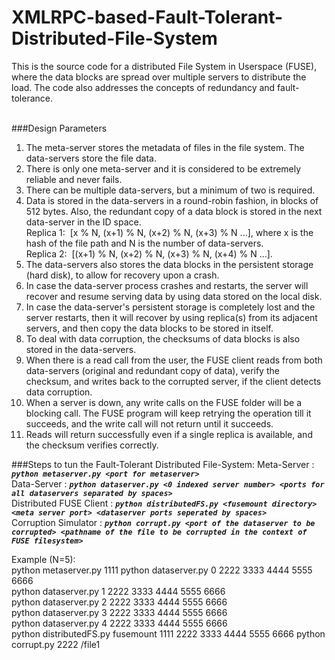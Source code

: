 # XMLRPC-based-Fault-Tolerant-Distributed-File-System
This is the source code for a distributed File System in Userspace (FUSE), where the data blocks are spread over multiple servers to distribute the load. The code also addresses the concepts of redundancy and fault-tolerance. <br /><br />

###Design Parameters
1. The meta-server stores the metadata of files in the file system. The data-servers store the file data. 
2. There is only one meta-server and it is considered to be extremely reliable and never fails.
3. There can be multiple data-servers, but a minimum of two is required. 
4. Data is stored in the data-servers in a round-robin fashion, in blocks of 512 bytes. Also, the redundant copy of a data block is stored in the next data-server in the ID space.<br />
  Replica 1:&nbsp;&nbsp;[x % N, (x+1) % N, (x+2) % N, (x+3) % N ...], where x is the hash of the file path and N is the number of data-servers.<br />
  Replica 2:&nbsp;&nbsp;[(x+1) % N, (x+2) % N, (x+3) % N, (x+4) % N ...].<br />
5. The data-servers also stores the data blocks in the persistent storage (hard disk), to allow for recovery upon a crash. 
6. In case the data-server process crashes and restarts, the server will recover and resume serving data by using data stored on the local disk.
7. In case the data-server's persistent storage is completely lost and the server restarts, then it will recover by using replica(s) from its adjacent servers, and then copy the data blocks to be stored in itself.
8. To deal with data corruption, the checksums of data blocks is also stored in the data-servers. 
9. When there is a read call from the user, the FUSE client reads from both data-servers (original and redundant copy of data), verify the checksum, and writes back to the corrupted server, if the client detects data corruption.
10. When a server is down, any write calls on the FUSE folder will be a blocking call. The FUSE program will keep retrying the operation till it succeeds, and the write call will not return until it succeeds.
11. Reads will return successfully even if a single replica is available, and the checksum verifies correctly.

###Steps to tun the Fault-Tolerant Distributed File-System:
Meta-Server : ***`python metaserver.py <port for metaserver>`***<br />
Data-Server : ***`python dataserver.py <0 indexed server number> <ports for all dataservers separated by spaces>`***<br />
Distributed FUSE Client : ***`python distributedFS.py <fusemount directory> <meta server port> <dataserver ports seperated by spaces>`***<br />
Corruption Simulator : ***`python corrupt.py <port of the dataserver to be corrupted> <pathname of the file to be corrupted in the context of FUSE filesystem>`***<br />

Example (N=5):<br />
python metaserver.py 1111
python dataserver.py 0 2222 3333 4444 5555 6666<br />
python dataserver.py 1 2222 3333 4444 5555 6666<br />
python dataserver.py 2 2222 3333 4444 5555 6666<br />
python dataserver.py 3 2222 3333 4444 5555 6666<br />
python dataserver.py 4 2222 3333 4444 5555 6666<br />
python distributedFS.py fusemount 1111 2222 3333 4444 5555 6666
python corrupt.py 2222 /file1
